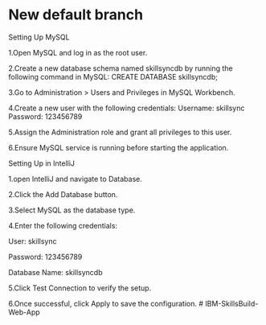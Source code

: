 # New default branch

Setting Up MySQL

1.Open MySQL and log in as the root user.

2.Create a new database schema named skillsyncdb by running the following command in MySQL: CREATE DATABASE skillsyncdb;

3.Go to Administration > Users and Privileges in MySQL Workbench.

4.Create a new user with the following credentials:
Username: skillsync
Password: 123456789

5.Assign the Administration role and grant all privileges to this user.

6.Ensure MySQL service is running before starting the application.

Setting Up in IntelliJ

1.open IntelliJ and navigate to Database.

2.Click the Add Database button.

3.Select MySQL as the database type.

4.Enter the following credentials:

User: skillsync

Password: 123456789

Database Name: skillsyncdb

5.Click Test Connection to verify the setup.

6.Once successful, click Apply to save the configuration.
#   I B M - S k i l l s B u i l d - W e b - A p p  
 
